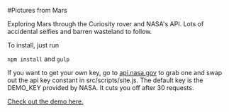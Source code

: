 #Pictures from Mars

Exploring Mars through the Curiosity rover and NASA's API.  Lots of accidental selfies and barren wasteland to follow.

To install, just run

`npm install` and `gulp`

If you want to get your own key, go to [api.nasa.gov](api.nasa.gov) to grab one and swap out the api key constant in src/scripts/site.js.  The default key is the DEMO_KEY provided by NASA.  It cuts you off after 30 requests.

[Check out the demo here.](http://zdivozzo.github.io/curiosity-rover/)
